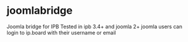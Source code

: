 joomlabridge
============

Joomla bridge for IPB
Tested in ipb 3.4+ and joomla 2+
joomla users can login to ip.board with their username or email
